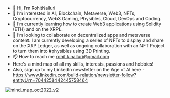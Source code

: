 - 👋 Hi, I’m RohitNalluri
- 👀 I’m interested in AI, Blockchain, Metaverse, Web3, NFTs, Cryptocurrency, Web3 Gaming, Physibles, Cloud, DevOps and Coding.
- 🌱 I’m currently learning how to create Web3 applications using Solidity (ETH) and on the XRPL.
- 💞️ I’m looking to collaborate on decentralized apps and metaverse content. I am currently developing a series of NFTs to display and share on the XRP Ledger, as well as ongoing collaboration with an NFT Project to turn them into #physibles using 3D Printing.
- 📫 How to reach me rohit.k.nalluri@gmail.com
- Here's a mind map of all my skills, interests, passions and hobbies!
- Also, sign up to my LinkedIn newsletter on the Age of AI here - https://www.linkedin.com/build-relation/newsletter-follow?entityUrn=7044258442445758464

![mind_map_oct2022_v2](https://user-images.githubusercontent.com/10972267/199083992-b16dda45-10f5-4f80-8747-cfdf406d5d58.png)

<!---
RohitNalluri/RohitNalluri is a ✨ special ✨ repository because its `README.md` (this file) appears on your GitHub profile.
You can click the Preview link to take a look at your changes.
--->
